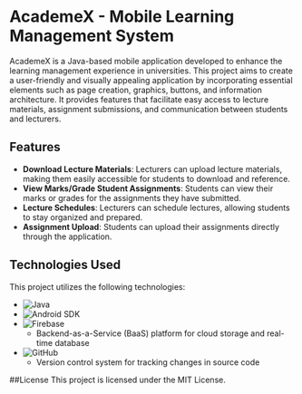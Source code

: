 # AcademeX - Mobile Learning Management System

AcademeX is a Java-based mobile application developed to enhance the learning management experience in universities. This project aims to create a user-friendly and visually appealing application by incorporating essential elements such as page creation, graphics, buttons, and information architecture. It provides features that facilitate easy access to lecture materials, assignment submissions, and communication between students and lecturers.

## Features

- **Download Lecture Materials**: Lecturers can upload lecture materials, making them easily accessible for students to download and reference.
- **View Marks/Grade Student Assignments**: Students can view their marks or grades for the assignments they have submitted.
- **Lecture Schedules**: Lecturers can schedule lectures, allowing students to stay organized and prepared.
- **Assignment Upload**: Students can upload their assignments directly through the application.

## Technologies Used

This project utilizes the following technologies:

- ![Java](https://img.shields.io/badge/-Java-orange?logo=java&logoColor=white&labelColor=007396)
- ![Android SDK](https://img.shields.io/badge/-Android%20SDK-green?logo=android&logoColor=white&labelColor=3DDC84)
- ![Firebase](https://img.shields.io/badge/-Firebase-yellow?logo=firebase&logoColor=white&labelColor=FFCA28)
  - Backend-as-a-Service (BaaS) platform for cloud storage and real-time database
- ![GitHub](https://img.shields.io/badge/-GitHub-black?logo=github&logoColor=white&labelColor=181717)
  - Version control system for tracking changes in source code

##License
This project is licensed under the MIT License.
